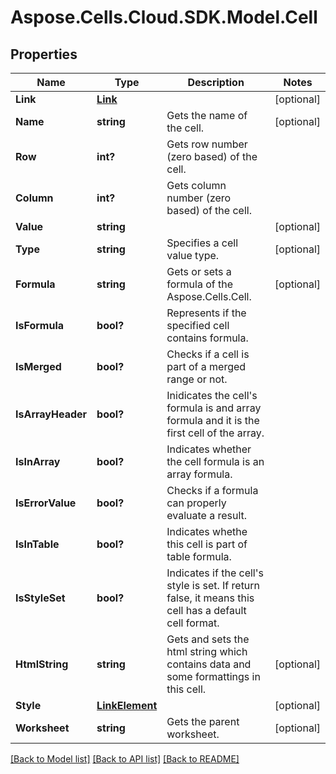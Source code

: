 # Aspose.Cells.Cloud.SDK.Model.Cell
## Properties

Name | Type | Description | Notes
------------ | ------------- | ------------- | -------------
**Link** | [**Link**](Link.md) |  | [optional] 
**Name** | **string** | Gets the name of the cell.              | [optional] 
**Row** | **int?** | Gets row number (zero based) of the cell.              | 
**Column** | **int?** | Gets column number (zero based) of the cell.              | 
**Value** | **string** |  | [optional] 
**Type** | **string** | Specifies a cell value type. | [optional] 
**Formula** | **string** | Gets or sets a formula of the Aspose.Cells.Cell. | [optional] 
**IsFormula** | **bool?** | Represents if the specified cell contains formula.              | 
**IsMerged** | **bool?** | Checks if a cell is part of a merged range or not.              | 
**IsArrayHeader** | **bool?** | Inidicates the cell&#39;s formula is and array formula and it is the first cell of the array. | 
**IsInArray** | **bool?** | Indicates whether the cell formula is an array formula. | 
**IsErrorValue** | **bool?** | Checks if a formula can properly evaluate a result.              | 
**IsInTable** | **bool?** | Indicates whethe this cell is part of table formula.              | 
**IsStyleSet** | **bool?** | Indicates if the cell&#39;s style is set. If return false, it means this cell has a default cell format.              | 
**HtmlString** | **string** | Gets and sets the html string which contains data and some formattings in this cell.              | [optional] 
**Style** | [**LinkElement**](LinkElement.md) |  | [optional] 
**Worksheet** | **string** | Gets the parent worksheet. | [optional] 

[[Back to Model list]](../README.md#documentation-for-models) [[Back to API list]](../README.md#documentation-for-api-endpoints) [[Back to README]](../README.md)

